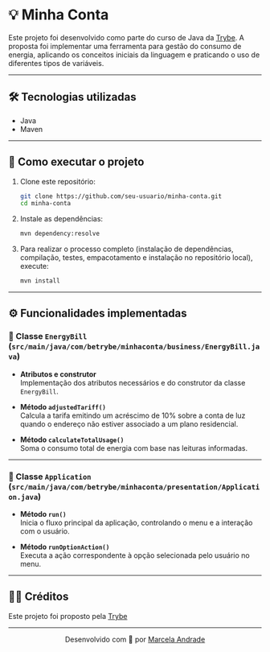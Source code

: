 # 💡 Minha Conta

Este projeto foi desenvolvido como parte do curso de Java da [Trybe](https://www.betrybe.com/). A proposta foi implementar uma ferramenta para gestão do consumo de energia, aplicando os conceitos iniciais da linguagem e praticando o uso de diferentes tipos de variáveis.

---

## 🛠 Tecnologias utilizadas

- Java
- Maven

---

## 🚀 Como executar o projeto

1. Clone este repositório:
   ```bash
   git clone https://github.com/seu-usuario/minha-conta.git
   cd minha-conta

2. Instale as dependências:
   ```bash
   mvn dependency:resolve
   
3. Para realizar o processo completo (instalação de dependências, compilação, testes, empacotamento e instalação no repositório local), execute:
    ```bash
    mvn install
   
---

## ⚙️ Funcionalidades implementadas

### 📂 Classe `EnergyBill` (`src/main/java/com/betrybe/minhaconta/business/EnergyBill.java`)

- **Atributos e construtor**  
  Implementação dos atributos necessários e do construtor da classe `EnergyBill`.

- **Método `adjustedTariff()`**  
  Calcula a tarifa emitindo um acréscimo de 10% sobre a conta de luz quando o endereço não estiver associado a um plano residencial.
- **Método `calculateTotalUsage()`**  
  Soma o consumo total de energia com base nas leituras informadas.

---

### 📂 Classe `Application` (`src/main/java/com/betrybe/minhaconta/presentation/Application.java`)

- **Método `run()`**  
  Inicia o fluxo principal da aplicação, controlando o menu e a interação com o usuário.

- **Método `runOptionAction()`**  
  Executa a ação correspondente à opção selecionada pelo usuário no menu.
  
---

## 👩‍💻 Créditos
Este projeto foi proposto pela [Trybe](https://www.betrybe.com/)

---

<p align="center">Desenvolvido com 💚 por <a href="https://github.com/marcelaadriany" target="_blank">Marcela Andrade</a></p>

